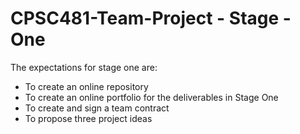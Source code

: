 # CPSC481-Team-Project - Stage - One 
The expectations for stage one are: 
- To create an online repository 
- To create an online portfolio for the deliverables in Stage One 
- To create and sign a team contract 
- To propose three project ideas 
